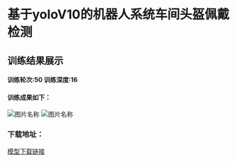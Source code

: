 # 基于yoloV10的机器人系统车间头盔佩戴检测
## 训练结果展示
#### 训练轮次:50  训练深度:16
#### 训练成果如下：
![图片名称](https://github.com/Agostome/-yoloV10-Helmet-inspection-in-industrial-robot-workshop-/blob/main/results.png)
![图片名称](https://github.com/Agostome/-yoloV10-Helmet-inspection-in-industrial-robot-workshop-/blob/main/P_curve.png)
### 下载地址：
[模型下载链接](https://www.123pan.com/s/g5ncVv-vZdLh) 
